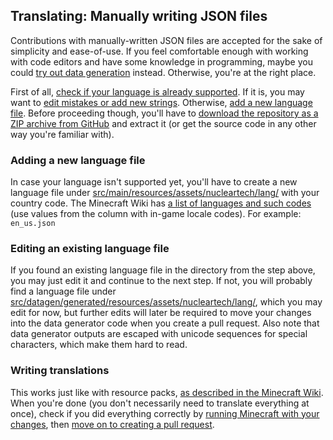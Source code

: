 ## Translating: Manually writing JSON files

Contributions with manually-written JSON files are accepted for the sake of simplicity and ease-of-use. If you feel comfortable enough with working with code editors and have some knowledge in programming, maybe you could [try out data generation](data_generation.md) instead. Otherwise, you're at the right place.

First of all, [check if your language is already supported](LOCALIZATION.md#currently-supported-languages). If it is, you may want to [edit mistakes or add new strings](#editing-an-existing-language-file). Otherwise, [add a new language file](#adding-a-new-language-file).
Before proceeding though, you'll have to [download the repository as a ZIP archive from GitHub](https://github.com/MartinTheDragon/Nuclear-Tech-Mod-Remake/archive/refs/heads/1.18.zip) and extract it (or get the source code in any other way you're familiar with).

### Adding a new language file

In case your language isn't supported yet, you'll have to create a new language file under [src/main/resources/assets/nucleartech/lang/](../../../src/main/resources/assets/nucleartech/lang) with your country code.
The Minecraft Wiki has [a list of languages and such codes](https://minecraft.fandom.com/wiki/Language#Languages) (use values from the column with in-game locale codes).
For example: `en_us.json`

### Editing an existing language file

If you found an existing language file in the directory from the step above, you may just edit it and continue to the next step.
If not, you will probably find a language file under [src/datagen/generated/resources/assets/nucleartech/lang/](../../../src/datagen/generated/resources/assets/nucleartech/lang), which you may edit for now, but further edits will later be required to move your changes into the data generator code when you create a pull request.
Also note that data generator outputs are escaped with unicode sequences for special characters, which make them hard to read.

### Writing translations

This works just like with resource packs, [as described in the Minecraft Wiki](https://minecraft.fandom.com/wiki/Resource_pack#Language).
When you're done (you don't necessarily need to translate everything at once), check if you did everything correctly by [running Minecraft with your changes](../testing.md), then [move on to creating a pull request](../pull_requests.md).
